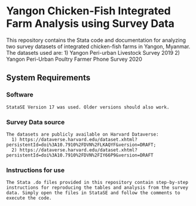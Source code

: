 # Yangon Chicken-Fish Integrated Farm Analysis using Survey Data
This repository contains the Stata code and documentation for analyzing two survey datasets of integrated chicken-fish farms in Yangon, Myanmar. 
The datasets used are:
    1) Yangon Peri-urban Livestock Survey 2019
    2) Yangon Peri-Urban Poultry Farmer Phone Survey 2020
## System Requirements
### Software 
    StataSE Version 17 was used. Older versions should also work.
### Survey Data source
    The datasets are publicly available on Harvard Dataverse:
      1) https://dataverse.harvard.edu/dataset.xhtml?persistentId=doi%3A10.7910%2FDVN%2FLKAQYF&version=DRAFT; 
      2) https://dataverse.harvard.edu/dataset.xhtml?persistentId=doi%3A10.7910%2FDVN%2FIY66P9&version=DRAFT
### Instructions for use
    The Stata .do files provided in this repository contain step-by-step instructions for reproducing the tables and analysis from the survey data. Simply open the files in StataSE and follow the comments to execute the code.
